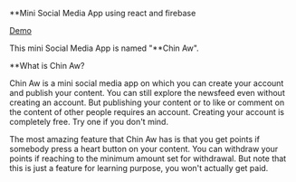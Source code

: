 **Mini Social Media App using react and firebase
 
 [Demo](https://thawng01.github.io/chinaw-web/)

This mini Social Media App is named "**Chin Aw". 

**What is Chin Aw?

Chin Aw is a mini social media app on which you can create your account and publish your content. You can still explore the newsfeed even without creating an account. But publishing your content or to like or comment on the content of other people requires an account. Creating your account is completely free. Try one if you don't mind.

The most amazing feature that Chin Aw has is that you get points if somebody press a heart button on your content. You can withdraw your points if reaching to the minimum amount set for withdrawal. But note that this is just a feature for learning purpose, you won't actually get paid. 


